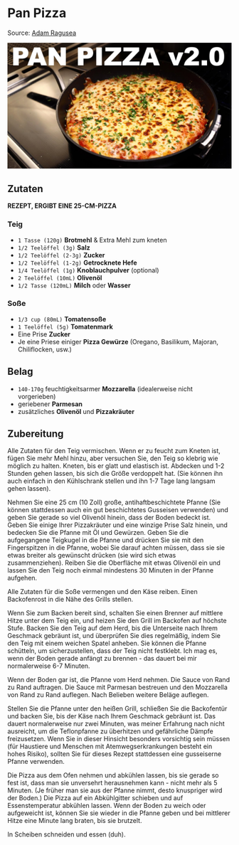 # Pan Pizza
Source: [Adam Ragusea](https://youtu.be/9TjUWnAK0cg)

![Pan Pizza](../../images/pan-pizza-thumbnail.jpg)

## Zutaten
**REZEPT, ERGIBT EINE 25-CM-PIZZA**

### Teig
- `1 Tasse (120g)` **Brotmehl** & Extra Mehl zum kneten
- `1/2 Teelöffel (3g)` **Salz**
- `1/2 Teelöffel (2-3g)` **Zucker**
- `1/2 Teelöffel (1-2g)` **Getrocknete Hefe**
- `1/4 Teelöffel (1g)` **Knoblauchpulver** (optional)
- `2 Teelöffel (10mL)` **Olivenöl**
- `1/2 Tasse (120mL)` **Milch** oder **Wasser**

### Soße
- `1/3 cup (80mL)` **Tomatensoße**
- `1 Teelöffel (5g)` **Tomatenmark**
- Eine Prise **Zucker**
- Je eine Priese einiger **Pizza Gewürze** (Oregano, Basilikum, Majoran, Chiliflocken, usw.)

## Belag
- `140-170g` feuchtigkeitsarmer **Mozzarella** (idealerweise nicht vorgerieben)
- geriebener **Parmesan**
- zusätzliches **Olivenöl** und **Pizzakräuter**

## Zubereitung
Alle Zutaten für den Teig vermischen. Wenn er zu feucht zum Kneten ist, fügen Sie mehr Mehl hinzu, aber versuchen Sie, den Teig so klebrig wie möglich zu halten. Kneten, bis er glatt und elastisch ist. Abdecken und 1-2 Stunden gehen lassen, bis sich die Größe verdoppelt hat. (Sie können ihn auch einfach in den Kühlschrank stellen und ihn 1-7 Tage lang langsam gehen lassen).

Nehmen Sie eine 25 cm (10 Zoll) große, antihaftbeschichtete Pfanne (Sie können stattdessen auch ein gut beschichtetes Gusseisen verwenden) und geben Sie gerade so viel Olivenöl hinein, dass der Boden bedeckt ist. Geben Sie einige Ihrer Pizzakräuter und eine winzige Prise Salz hinein, und bedecken Sie die Pfanne mit Öl und Gewürzen. Geben Sie die aufgegangene Teigkugel in die Pfanne und drücken Sie sie mit den Fingerspitzen in die Pfanne, wobei Sie darauf achten müssen, dass sie sie etwas breiter als gewünscht drücken (sie wird sich etwas zusammenziehen). Reiben Sie die Oberfläche mit etwas Olivenöl ein und lassen Sie den Teig noch einmal mindestens 30 Minuten in der Pfanne aufgehen.

Alle Zutaten für die Soße vermengen und den Käse reiben. Einen Backofenrost in die Nähe des Grills stellen.

Wenn Sie zum Backen bereit sind, schalten Sie einen Brenner auf mittlere Hitze unter dem Teig ein, und heizen Sie den Grill im Backofen auf höchste Stufe. Backen Sie den Teig auf dem Herd, bis die Unterseite nach Ihrem Geschmack gebräunt ist, und überprüfen Sie dies regelmäßig, indem Sie den Teig mit einem weichen Spatel anheben. Sie können die Pfanne schütteln, um sicherzustellen, dass der Teig nicht festklebt. Ich mag es, wenn der Boden gerade anfängt zu brennen - das dauert bei mir normalerweise 6-7 Minuten.

Wenn der Boden gar ist, die Pfanne vom Herd nehmen. Die Sauce von Rand zu Rand auftragen. Die Sauce mit Parmesan bestreuen und den Mozzarella von Rand zu Rand auflegen. Nach Belieben weitere Beläge auflegen.

Stellen Sie die Pfanne unter den heißen Grill, schließen Sie die Backofentür und backen Sie, bis der Käse nach Ihrem Geschmack gebräunt ist. Das dauert normalerweise nur zwei Minuten, was meiner Erfahrung nach nicht ausreicht, um die Teflonpfanne zu überhitzen und gefährliche Dämpfe freizusetzen. Wenn Sie in dieser Hinsicht besonders vorsichtig sein müssen (für Haustiere und Menschen mit Atemwegserkrankungen besteht ein hohes Risiko), sollten Sie für dieses Rezept stattdessen eine gusseiserne Pfanne verwenden.

Die Pizza aus dem Ofen nehmen und abkühlen lassen, bis sie gerade so fest ist, dass man sie unversehrt herausnehmen kann - nicht mehr als 5 Minuten. (Je früher man sie aus der Pfanne nimmt, desto knuspriger wird der Boden.) Die Pizza auf ein Abkühlgitter schieben und auf Essenstemperatur abkühlen lassen. Wenn der Boden zu weich oder aufgeweicht ist, können Sie sie wieder in die Pfanne geben und bei mittlerer Hitze eine Minute lang braten, bis sie brutzelt.

In Scheiben schneiden und essen (duh).
